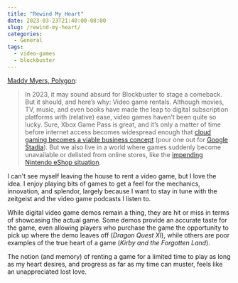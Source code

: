 ```yaml
---
title: "Rewind My Heart"
date: 2023-03-23T21:40:00-08:00
slug: /rewind-my-heart/
categories:
  - General
tags:
  - video-games
  - blockbuster
---
```


[Maddy Myers, Polygon](https://www.polygon.com/23654120/blockbuster-video-comeback-news-website-update):

> In 2023, it may sound absurd for Blockbuster to stage a comeback. But it should, and here’s why: Video game rentals. Although movies, TV, music, and even books have made the leap to digital subscription platforms with (relative) ease, video games haven’t been quite so lucky. Sure, Xbox Game Pass is great, and it’s only a matter of time before internet access becomes widespread enough that [cloud gaming becomes a viable business concept](https://www.polygon.com/features/2020/10/15/21499273/cloud-gaming-history-onlive-stadia-google) (pour one out for [Google Stadia](https://www.polygon.com/23378721/google-stadia-shutting-down)). But we also live in a world where games suddenly become unavailable or delisted from online stores, like the [impending Nintendo eShop situation](https://www.polygon.com/guides/23637492/wii-u-3ds-eshop-closing-date-how-to-buy-digital-games).

I can't see myself leaving the house to rent a video game, but I love the idea. I enjoy playing bits of games to get a feel for the mechanics, innovation, and splendor, largely because I want to stay in tune with the zeitgeist and the video game podcasts I listen to.

While digital video game demos remain a thing, they are hit or miss in terms of showcasing the actual game. Some demos provide an accurate taste for the game, even allowing players who purchase the game the opportunity to pick up where the demo leaves off (_Dragon Quest XI_), while others are poor examples of the true heart of a game (_Kirby and the Forgotten Land_).

The notion (and memory) of renting a game for a limited time to play as long as my heart desires, and progress as far as my time can muster, feels like an unappreciated lost love.
